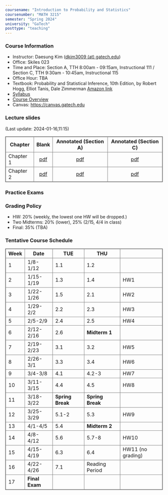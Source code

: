 ```yaml
---
coursename: "Introduction to Probability and Statistics"
coursenumber: "MATH 3215"
semester: "Spring 2024"
university: "GaTech"
posttype: "teaching"
---
```


### Course Information
- Instructor: Daesung Kim ([dkim3009 (at) gatech.edu](mailto:dkim3009@gatech.edu))
- Office: Skiles 023
- Time and Place: Section A, TTH 8:00am - 09:15am, Instructional 111 / Section C, TTH 9:30am - 10:45am, Instructional 115
- Office Hour: TBA
- Textbook: Probability and Statistical Inference, 10th Edition, by Robert Hogg, Elliot Tanis, Dale Zimmerman [Amazon link](https://www.amazon.com/Probability-Statistical-Inference-10th-Robert/dp/013518939X/ref=sr_1_1?crid=39JDK8C3NXWKO&keywords=Probability+and+Statistical+Inference&qid=1683810320&s=books&sprefix=probability+and+statistical+inference%2Cstripbooks%2C67&sr=1-1)
- [Syllabus](syllabus.pdf)
- [Course Overview](m3215-overview.pdf)
- Canvas: https://canvas.gatech.edu

### Lecture slides
(Last update: 2024-01-16,11:15)

| Chapter     | Blank                         | Annotated (Section A)     | Annotated (Section C)     |
| -           | :-:                           | :-:                       | :-:                       |
| Chapter 1   | [pdf](m3215-chap1-blank.pdf)  | [pdf](m3215-chap1-A.pdf)  | [pdf](m3215-chap1-C.pdf)  |
| Chapter 2   | [pdf](m3215-chap2-blank.pdf)  | [pdf](m3215-chap2-A.pdf)  | [pdf](m3215-chap2-C.pdf)  |

### Practice Exams


### Grading Policy

- HW: 20% (weekly, the lowest one HW will be dropped.)
- Two Midterms: 20% (lower), 25% (2/15, 4/4 in class)
- Final: 35% (TBA)

### Tentative Course Schedule
| Week | Date           | TUE              | THU              |                   |
| -    | -              | -                | -                | -                 |
| 1    | 1/8-1/12       | 1.1              | 1.2              |                   |
| 2    | 1/15-1/19      | 1.3              | 1.4              | HW1               |
| 3    | 1/22-1/26      | 1.5              | 2.1              | HW2               |
| 4    | 1/29-2/2       | 2.2              | 2.3              | HW3               |
| 5    | 2/5-2/9        | 2.4              | 2.5              | HW4               |
| 6    | 2/12-2/16      | 2.6              | **Midterm 1**    |                   |
| 7    | 2/19-2/23      | 3.1              | 3.2              | HW5               |
| 8    | 2/26-3/1       | 3.3              | 3.4              | HW6               |
| 9    | 3/4-3/8        | 4.1              | 4.2-3            | HW7               |
| 10   | 3/11-3/15      | 4.4              | 4.5              | HW8               |
| 11   | 3/18-3/22      | **Spring Break** | **Spring Break** |                   |
| 12   | 3/25-3/29      | 5.1-2            | 5.3              | HW9               |
| 13   | 4/1-4/5        | 5.4              | **Midterm 2**    |                   |
| 14   | 4/8-4/12       | 5.6              | 5.7-8            | HW10              |
| 15   | 4/15-4/19      | 6.3              | 6.4              | HW11 (no grading) |
| 16   | 4/22-4/26      | 7.1              | Reading Period   |                   |
| 17   | **Final Exam** |                  |                  |                   |


<style>
table, th, td {
  border: 1px solid #777;
  border-collapse: collapse;
}
</style>

